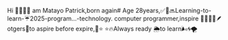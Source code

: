 Hi 👋👋👋👋 am Matayo Patrick,born again# Age 28years,✅🥐🔜Learning-to-learn-☔2025-program...-technology.
computer programmer,inspire 🌴🌴🌴🌴🪶otgers🌈to aspire before expire,👾⭐
⭐🔥Always ready 🌦️to learn🌬️🌀🌪️
